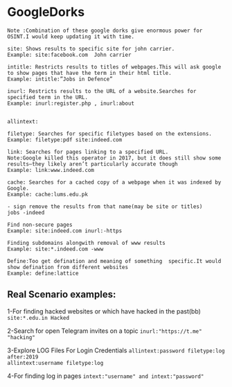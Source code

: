 # GoogleDorks
    Note :Combination of these google dorks give enormous power for OSINT.I would keep updating it with time.
    
    site: Shows results to specific site for john carrier. 
    Example: site:facebook.com  John carrier

    intitle: Restricts results to titles of webpages.This will ask google to show pages that have the term in their html title. 
    Example: intitle:”Jobs in Defence”

    inurl: Restricts results to the URL of a website.Searches for specified term in the URL. 
    Example: inurl:register.php , inurl:about
    
    
    allintext:
    
    filetype: Searches for specific filetypes based on the extensions.
    Example: filetype:pdf site:indeed.com

    link: Searches for pages linking to a specified URL.
    Note:Google killed this operator in 2017, but it does still show some results—they likely aren’t particularly accurate though
    Example: link:www.indeed.com

    cache: Searches for a cached copy of a webpage when it was indexed by Google. 
    Example: cache:lums.edu.pk
    
    - sign remove the results from that name(may be site or titles)
    jobs -indeed
    
    Find non-secure pages
    Example: site:indeed.com inurl:-https
    
    Finding subdomains alongwith removal of www results
    Example: site:*.indeed.com -www
    
    Define:Too get defination and meaning of something  specific.It would show defination from different websites
    Example: define:lattice



## Real Scenario examples:

1-For finding hacked websites or which have hacked in the past(bb)
   ```site:*.edu.in Hacked ```
   
2-Search for open Telegram invites on a topic
    ```inurl:"https://t.me" "hacking"```
    
3-Explore LOG Files For Login Credentials
    ```allintext:password filetype:log after:2019```  
    ```allintext:username filetype:log```
    
4-For finding log in pages
     ```intext:"username" and intext:"password"```
     
